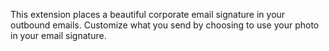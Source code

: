 This extension places a beautiful corporate email signature in your outbound emails. Customize what you send by choosing to use your photo in your email signature.
